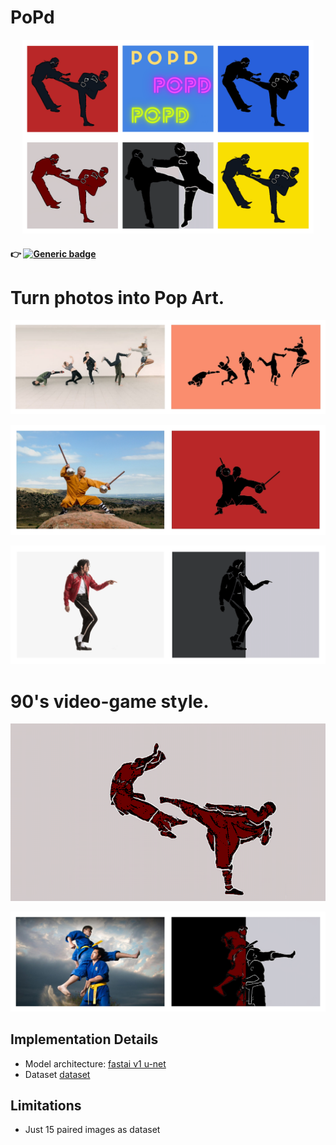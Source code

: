# PoPd 

<p align="center">
  <img width="466" height="310" src="https://github.com/vijishmadhavan/PoPd/blob/master/Images/Colourful%20Pop%20Art%20Jazz%20Music%20Album%20Cover.png">
</p>

#### :point_right: [![Generic badge](https://img.shields.io/badge/🤗-Open%20In%20Spaces-blue.svg)](https://huggingface.co/spaces/Vijish/PoPd)  

                                           
 # Turn photos into Pop Art.

<p align="center"><img src="https://github.com/vijishmadhavan/PoPd/blob/master/Images/image-side.jpg"/></p>


<p align="center"><img src="https://github.com/vijishmadhavan/PoPd/blob/master/Images/denver-shaolin-kung-fu-shifu-shi-heng-chao-hero-side.jpg"/></p>

<p align="center"><img src="https://github.com/vijishmadhavan/PoPd/blob/master/Images/michh.png"/></p>



 # 90's video-game style.

 <p align="center"><img src="https://github.com/vijishmadhavan/PoPd/blob/master/Images/download%20(3).png"/></p>

 <p align="center"><img src="https://github.com/vijishmadhavan/PoPd/blob/master/Images/vovinam-vietnam-martial-art-1000x600-side.jpg"/></p>

 

## Implementation Details 

- Model architecture: [fastai v1 u-net](https://fastai1.fast.ai/vision.models.unet.html)
- Dataset [dataset](https://www.dropbox.com/s/gw1xgfevz5quv7u/Dataset.zip?dl=1)

## Limitations

- Just 15 paired images as dataset


